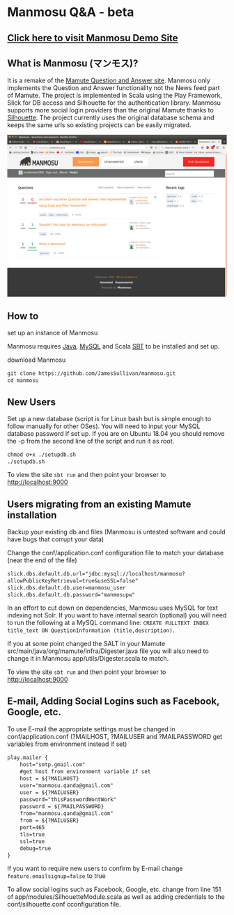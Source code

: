 Manmosu Q&A - beta
======


[Click here to visit Manmosu Demo Site](http://manmosu.solutions.asia)
---------- 


## What is Manmosu (マンモス)?

It is a remake of the [Mamute Question and Answer site](https://github.com/caelum/mamute).
Manmosu only implements the Question and Answer functionality not the News feed part of Mamute.
The project is implemented in Scala using the Play Framework, Slick for DB access and Silhouette for the authentication library.
Manmosu supports more social login providers than the original Mamute thanks to [Silhouette](https://www.silhouette.rocks/).
The project currently uses the original database schema and keeps the same urls so existing projects can be easily migrated.



![Alt text](public/imgs/screenshot.png)


## How to

 set up an instance of Manmosu

Manmosu requires [Java](http://www.oracle.com/technetwork/java/javase/downloads/index.html), [MySQL](https://dev.mysql.com/downloads/mysql/) and Scala [SBT](https://www.scala-sbt.org/download.html) to be installed and set up.   

download Manmosu
```
git clone https://github.com/JamesSullivan/manmosu.git
cd manmosu
```

New Users
---------- 

Set up a new database (script is for Linux bash but is simple enough to follow manually for other OSes).
You will need to input your MySQL database password if set up. If you are on Ubuntu 18.04 you should remove the -p from the second line of the script and run it as root.
```
chmod o+x ./setupdb.sh
./setupdb.sh
```
To view the site
`sbt run` and then point your browser to [http://localhost:9000](http://localhost:9000)


Users migrating from an existing Mamute installation
-----------

Backup your existing db and files (Manmosu is untested software and could have bugs that corrupt your data)

Change the conf/application.conf configuration file to match your database (near the end of the file)
```
slick.dbs.default.db.url="jdbc:mysql://localhost/manmosu?allowPublicKeyRetrieval=true&useSSL=false"
slick.dbs.default.db.user=manmosu_user
slick.dbs.default.db.password="manmosupw"
```

In an effort to cut down on dependencies, Manmosu uses MySQL for text indexing not Solr. If you want to have internal search (optional) you will need to run the following at a MySQL command line: `CREATE FULLTEXT INDEX title_text ON QuestionInformation (title,description)`. 

If you at some point changed the SALT in your Mamute src/main/java/org/mamute/infra/Digester.java file you will also need to change it in Manmosu app/utils/Digester.scala to match.

To view the site
`sbt run` and then point your browser to [http://localhost:9000](http://localhost:9000)


E-mail, Adding Social Logins such as Facebook, Google, etc.
-----------

To use E-mail the appropriate settings must be changed in conf/application.conf (?MAILHOST, ?MAILUSER and ?MAILPASSWORD get variables from environment instead if set)
```
play.mailer {
    host="smtp.gmail.com"
    #get host from environment variable if set
	host = ${?MAILHOST}   
	user="manmosu.qanda@gmail.com"
	user = ${?MAILUSER}
	password="thisPasswordWontWork"
	password = ${?MAILPASSWORD}
	from="manmosu.qanda@gmail.com"
    from = ${?MAILUSER}
	port=465
	tls=true
	ssl=true
	debug=true
}
```

If you want to require new users to confirm by E-mail change `feature.emailsignup=false` to true

To allow social logins such as Facebook, Google, etc. change from line 151 of app/modules/SilhouetteModule.scala as well as adding credentials to the conf/silhouette.conf cconfiguration file.
